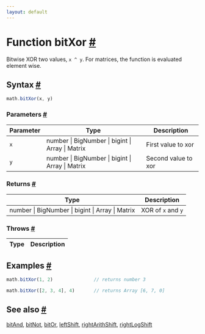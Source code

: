 ```yaml
---
layout: default
---
```


<!-- Note: This file is automatically generated from source code comments. Changes made in this file will be overridden. -->

<h1 id="function-bitxor">Function bitXor <a href="#function-bitxor" title="Permalink">#</a></h1>

Bitwise XOR two values, `x ^ y`.
For matrices, the function is evaluated element wise.


<h2 id="syntax">Syntax <a href="#syntax" title="Permalink">#</a></h2>

```js
math.bitXor(x, y)
```

<h3 id="parameters">Parameters <a href="#parameters" title="Permalink">#</a></h3>

Parameter | Type | Description
--------- | ---- | -----------
`x` | number &#124; BigNumber &#124; bigint &#124; Array &#124; Matrix | First value to xor
`y` | number &#124; BigNumber &#124; bigint &#124; Array &#124; Matrix | Second value to xor

<h3 id="returns">Returns <a href="#returns" title="Permalink">#</a></h3>

Type | Description
---- | -----------
number &#124; BigNumber &#124; bigint &#124; Array &#124; Matrix | XOR of `x` and `y`


<h3 id="throws">Throws <a href="#throws" title="Permalink">#</a></h3>

Type | Description
---- | -----------


<h2 id="examples">Examples <a href="#examples" title="Permalink">#</a></h2>

```js
math.bitXor(1, 2)               // returns number 3

math.bitXor([2, 3, 4], 4)       // returns Array [6, 7, 0]
```


<h2 id="see-also">See also <a href="#see-also" title="Permalink">#</a></h2>

[bitAnd](bitAnd.html),
[bitNot](bitNot.html),
[bitOr](bitOr.html),
[leftShift](leftShift.html),
[rightArithShift](rightArithShift.html),
[rightLogShift](rightLogShift.html)
